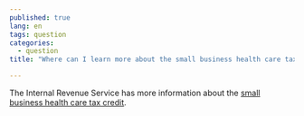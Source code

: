 ```yaml
---
published: true
lang: en
tags: question
categories:
  - question
title: "Where can I learn more about the small business health care tax credit?"

---
```


The Internal Revenue Service has more information about the [small business health care tax credit]( http://www.irs.gov/uac/Small-Business-Health-Care-Tax-Credit-for-Small-Employers).
